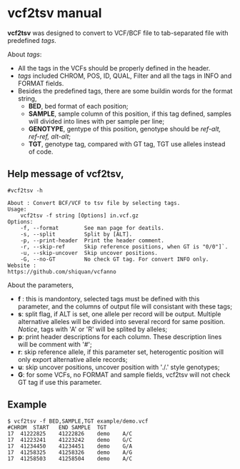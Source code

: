 # vcf2tsv manual

**vcf2tsv** was designed to convert to VCF/BCF file to tab-separated file with predefined *tags*.

About *tags*:  
* All the tags in the VCFs should be properly defined in the header.
* *tags* included CHROM, POS, ID, QUAL, Filter and all the tags in INFO and FORMAT fields.
* Besides the predefined tags, there are some buildin words for the format string,
	- **BED**, bed format of each position;
	- **SAMPLE**, sample column of this position, if this tag defined, samples will divided into lines with per sample per line;
	- **GENOTYPE**, gentype of this position, genotype should be *ref-alt, ref-ref, alt-alt*;
	- **TGT**, genotype tag, compared with GT tag, TGT use alleles instead of code.

## Help message of **vcf2tsv**,
```
#vcf2tsv -h

About : Convert BCF/VCF to tsv file by selecting tags.
Usage:
	vcf2tsv -f string [Options] in.vcf.gz
Options:
	-f, --format        See man page for deatils.
	-s, --split         Split by [ALT].
	-p, --print-header  Print the header comment.
	-r, --skip-ref      Skip reference positions, when GT is "0/0"]`.
	-u, --skip-uncover  Skip uncover positions.
	-G, --no-GT         No check GT tag. For convert INFO only.
Website :
https://github.com/shiquan/vcfanno
```

About the parameters,
* **f** : this is mandontory, selected tags must be defined with this parameter, and the columns of output file will consistant with these tags;
*  **s**: split flag, if ALT is set, one allele per record will be output. Multiple alternative alleles will be divided into several record for same position. *Notice*, tags with 'A' or 'R' will be splited by alleles;
*   **p**: print header descriptions for each column. These description lines will be comment with '#';
*   **r**: skip reference allele, if this parameter set, heterogentic position will only export alternative allele records;
*   **u**: skip uncover positions, uncover position with './.' style genotypes;
*   **G**: for some VCFs, no FORMAT and sample fields, vcf2tsv will not check GT tag if use this parameter.


## Example
```
$ vcf2tsv -f BED,SAMPLE,TGT example/demo.vcf
#CHROM	START	END	SAMPLE	TGT
17	41222825	41222826	demo	A/C
17	41223241	41223242	demo	G/C
17	41234450	41234451	demo	G/A
17	41258325	41258326	demo	A/G
17	41258503	41258504	demo	A/C

```
